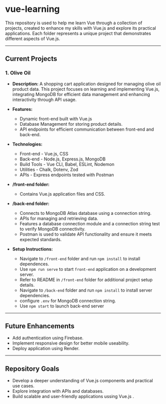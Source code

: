 # vue-learning
This repository is used to help me learn Vue through a collection of projects, created to enhance my skills with Vue.js and explore its practical applications. Each folder represents a unique project that demonstrates different aspects of Vue.js.   

---

## Current Projects

### **1. Olive Oil**

- **Description:**
   A shopping cart application designed for managing olive oil product data. This project focuses on learning and 
   implementing 
   Vue.js, integrating MongoDB for efficient data management and enhancing interactivity through API usage.  

- **Features:**
  - Dynamic front-end built with Vue.js
  - Database Management for storing product details.
  - API endpoints for efficient communication between front-end and back-end.  

- **Technologies:**
  - Front-end - Vue.js, CSS
  - Back-end - Node.js, Express.js, MongoDB
  - Build Tools - Vue CLI, Babel, ESLint, Nodemon
  - Utilities - Chalk, Dotenv, Zod
  - APIs - Express endpoints tested with Postman      

- **/front-end folder:**
  - Contains Vue.js application files and CSS.

- **/back-end folder:**
  - Connects to MongoDB Atlas database using a connection string. 
  - APIs for managing and retrieving data. 
  - Features a database connection module and a connection string test to verify MongoDB connectivity.
  - Postman is used to validate API functionality and ensure it meets expected standards.

- **Setup Instructions:**
  - Navigate to `/front-end` folder and run `npm install` to install dependences.
  - Use `npm run serve` to start `front-end` application on a development server.  
  - Refer to README in `/front-end` folder for additional project setup details.
  - Navigate to `/back-end` folder and run `npm install` to install server dependencies.
  - configure `.env` for MongoDB connection string.
  - Use `npm start` to launch back-end server  

---

## Future Enhancements
- Add authentication using Firebase.
- Implement responsive design for better mobile useability.
- Deploy application using Render.

---

## Repository Goals
- Develop a deeper understanding of Vue.js components and practical use cases.
- Explore integration with APIs and databases.
- Build scalable and user-friendly applications ussing Vue.js . 

  
